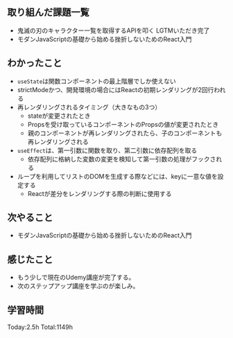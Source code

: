 ## 取り組んだ課題一覧

- 鬼滅の刃のキャラクター一覧を取得するAPIを叩く LGTMいただき完了
- モダンJavaScriptの基礎から始める挫折しないためのReact入門 

## わかったこと

- `useState`は関数コンポーネントの最上階層でしか使えない
- strictModeかつ、開発環境の場合にはReactの初期レンダリングが2回行われる
- 再レンダリングされるタイミング（大きなもの3つ）
  - stateが変更されたとき
  - Propsを受け取っているコンポーネントのPropsの値が変更されたとき
  - 親のコンポーネントが再レンダリングされたら、子のコンポーネントも再レンダリングされる
- `useEffect`は、第一引数に関数を取り、第二引数に依存配列を取る
  - 依存配列に格納した変数の変更を検知して第一引数の処理がフックされる
- ループを利用してリストのDOMを生成する際などには、keyに一意な値を設定する
  - Reactが差分をレンダリングする際の判断に使用する

## 次やること

- モダンJavaScriptの基礎から始める挫折しないためのReact入門

## 感じたこと

- もう少しで現在のUdemy講座が完了する。
- 次のステップアップ講座を学ぶのが楽しみ。
 
## 学習時間

Today:2.5h
Total:1149h

